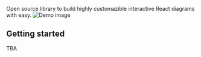 Open source library to build highly customazible interactive React diagrams with easy.
![Demo image](https://github.com/tokarchyn/react-easy-diagram/blob/main/website/static/img/demo.png?raw=true)

Getting started
--------------------------

TBA